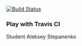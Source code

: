 [![Build Status](https://travis-ci.org/f4rx/play-with-travis.svg?branch=master)](https://travis-ci.org/f4rx/play-with-travis)

### Play with Travis CI

Student Aleksey Stepanenko
